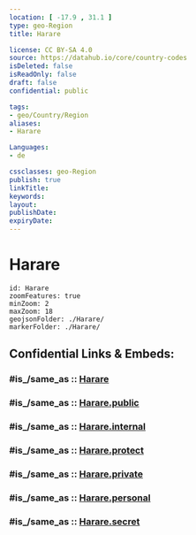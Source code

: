 ```yaml
---
location: [ -17.9 , 31.1 ] 
type: geo-Region
title: Harare

license: CC BY-SA 4.0
source: https://datahub.io/core/country-codes
isDeleted: false
isReadOnly: false
draft: false
confidential: public

tags:
- geo/Country/Region
aliases:
- Harare

Languages:
- de

cssclasses: geo-Region
publish: true
linkTitle: 
keywords: 
layout: 
publishDate: 
expiryDate: 
---
```


# Harare

```leaflet
id: Harare
zoomFeatures: true 
minZoom: 2 
maxZoom: 18
geojsonFolder: ./Harare/
markerFolder: ./Harare/
```


## Confidential Links & Embeds: 

### #is_/same_as :: [Harare](/_Standards/Earth/Continent/Africa/Africa~South/Zimbabwe/Provinces~Zimbabwe/Harare.md) 

### #is_/same_as :: [Harare.public](/_public/Earth/Continent/Africa/Africa~South/Zimbabwe/Provinces~Zimbabwe/Harare.public.md) 

### #is_/same_as :: [Harare.internal](/_internal/Earth/Continent/Africa/Africa~South/Zimbabwe/Provinces~Zimbabwe/Harare.internal.md) 

### #is_/same_as :: [Harare.protect](/_protect/Earth/Continent/Africa/Africa~South/Zimbabwe/Provinces~Zimbabwe/Harare.protect.md) 

### #is_/same_as :: [Harare.private](/_private/Earth/Continent/Africa/Africa~South/Zimbabwe/Provinces~Zimbabwe/Harare.private.md) 

### #is_/same_as :: [Harare.personal](/_personal/Earth/Continent/Africa/Africa~South/Zimbabwe/Provinces~Zimbabwe/Harare.personal.md) 

### #is_/same_as :: [Harare.secret](/_secret/Earth/Continent/Africa/Africa~South/Zimbabwe/Provinces~Zimbabwe/Harare.secret.md)

